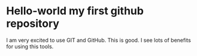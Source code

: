 # Hello-world my first github repository
I am very excited to use GIT and GitHub. This is good. I see lots of benefits for using this tools. 
